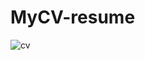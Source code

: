 # MyCV-resume



![cv](https://user-images.githubusercontent.com/106537238/183049941-e811e3fb-9df0-42d6-b80a-f54e05d49bad.PNG)
